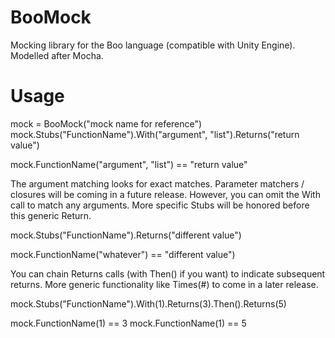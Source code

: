 BooMock
=======

Mocking library for the Boo language (compatible with Unity Engine).  Modelled after Mocha.

Usage
=====

mock = BooMock("mock name for reference")
mock.Stubs("FunctionName").With("argument", "list").Returns("return value")

mock.FunctionName("argument", "list") == "return value"

The argument matching looks for exact matches.  Parameter matchers / closures 
will be coming in a future release.  However, you can omit the With call
to match any arguments.  More specific Stubs will be honored before this 
generic Return.

mock.Stubs("FunctionName").Returns("different value")

mock.FunctionName("whatever") == "different value")

You can chain Returns calls (with Then() if you want) to indicate subsequent
returns. More generic functionality like Times(#) to come in a later release.

mock.Stubs("FunctionName").With(1).Returns(3).Then().Returns(5)

mock.FunctionName(1) == 3
mock.FunctionName(1) == 5
